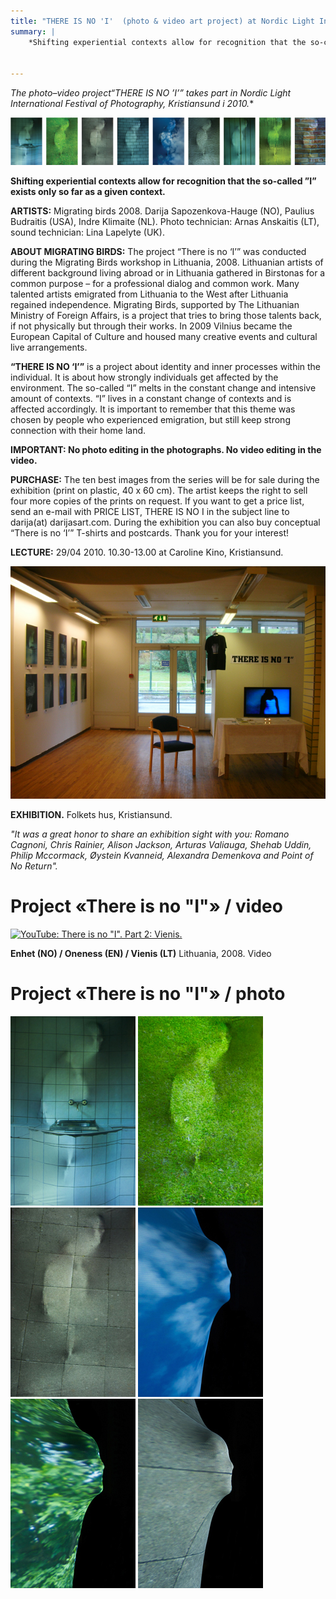 ```yaml
---
title: "THERE IS NO 'I'  (photo & video art project) at Nordic Light International festival of photography in Kristiansund"
summary: |
    *Shifting experiential contexts allow for recognition that the so-called "I" exists only so far as a given context.*


---
```


*The photo–video project“THERE IS NO ’I’” takes part in Nordic Light International Festival of Photography, Kristiansund i 2010.**

![](thereisnoi_1.jpg)

**Shifting experiential contexts allow for recognition that the so-called ”I” exists only so far as a given context.**

**ARTISTS:** Migrating birds 2008. Darija Sapozenkova-Hauge (NO), Paulius Budraitis (USA), Indre Klimaite (NL). Photo technician: Arnas Anskaitis (LT), sound technician: Lina Lapelyte (UK).

**ABOUT MIGRATING BIRDS:** The project “There is no ‘I’” was conducted during the Migrating Birds workshop in Lithuania, 2008. Lithuanian artists of different background living abroad or in Lithuania gathered in Birstonas for a common purpose – for a professional dialog and common work. Many talented artists emigrated from Lithuania to the West after Lithuania regained independence. Migrating Birds, supported by The Lithuanian Ministry of Foreign Affairs, is a project that tries to bring those talents back, if not physically but through their works. In 2009 Vilnius became the European Capital of Culture and housed many creative events and cultural live arrangements.

**“THERE IS NO ‘I’”** is a project about identity and inner processes within the individual. It is about how strongly individuals get affected by the environment. The so-called “I” melts in the constant change and intensive amount of contexts. “I” lives in a constant change of contexts and is affected accordingly. It is important to remember that this theme was chosen by people who experienced emigration, but still keep strong connection with their home land.


**IMPORTANT: No photo editing in the photographs. No video editing in the video.**

**PURCHASE:** The ten best images from the series will be for sale during the exhibition (print on plastic, 40 x 60 cm). The artist keeps the right to sell four more copies of the prints on request. If you want to get a price list, send an e-mail with PRICE LIST, THERE IS NO I in the subject line to darija(at) darijasart.com. During the exhibition you can also buy conceptual “There is no ‘I’” T-shirts and postcards. Thank you for your interest!

**LECTURE:** 29/04 2010. 10.30-13.00 at Caroline Kino, Kristiansund.

![](thereisnoi_2.jpg)

**EXHIBITION.** Folkets hus, Kristiansund.

*"It was a great honor to share an exhibition sight with you: Romano Cagnoni, Chris Rainier, Alison Jackson, Arturas Valiauga, Shehab Uddin, Philip Mccormack, Øystein Kvanneid, Alexandra Demenkova and Point of No Return".*


# Project «There is no "I"» / video

[![YouTube: There is no "I". Part 2: Vienis.](https://img.youtube.com/vi/fyrDhiaLMhE/0.jpg)](https://www.youtube.com/watch?v=fyrDhiaLMhE)

**Enhet (NO) / Oneness (EN) / Vienis (LT)**
Lithuania, 2008. Video

# Project «There is no "I"» / photo

![](There_is_no_I_1.jpg)
![](There_is_no_I_15.jpg)
![](There_is_no_I_2.jpg)
![](There_is_no_I_5.jpg)
![](There_is_no_I_4.jpg)
![](There_is_no_I_3.jpg)

